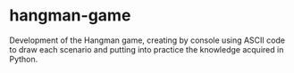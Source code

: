 # hangman-game
Development of the Hangman game, creating by console using ASCII code to draw each scenario and putting into practice the knowledge acquired in Python.

